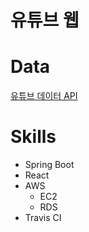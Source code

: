 # 유튜브 웹

# Data
[유튜브 데이터 API](https://developers.google.cn/youtube/v3/getting-started?hl=ko)

# Skills
- Spring Boot
- React
- AWS
  - EC2
  - RDS
- Travis CI
